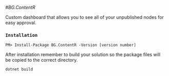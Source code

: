 #_BG.ContentR_

Custom dashboard that allows you to see all of your unpublished nodes for easy approval.

### `Installation`

```
PM> Install-Package BG.ContentR -Version [version number]
```

After installation remember to build your solution so the package files will be copied to the correct directory.

```
dotnet build
```
